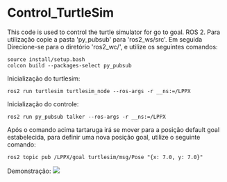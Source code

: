 # Control_TurtleSim
This code is used to control the turtle simulator for go to goal. ROS 2.
Para utilização copie a pasta 'py_pubsub' para 'ros2_ws/src'. Em seguida Direcione-se para o diretório 'ros2_wc/', e utilize os seguintes comandos:
``` shell
source install/setup.bash
colcon build --packages-select py_pubsub
```
Inicialização do turtlesim: 
``` shell
ros2 run turtlesim turtlesim_node --ros-args -r __ns:=/LPPX
```
Inicialização do controle:
``` shell
ros2 run py_pubsub talker --ros-args -r __ns:=/LPPX
```
Após o comando acima tartaruga irá se mover para a posição default goal estabelecida, para definir uma nova posição goal, utilize o seguinte comando:
``` shell
ros2 topic pub /LPPX/goal turtlesim/msg/Pose "{x: 7.0, y: 7.0}"
```
Demonstração:
![](https://github.com/lorenzoppx/Control_TurtleSim/control.gif)
